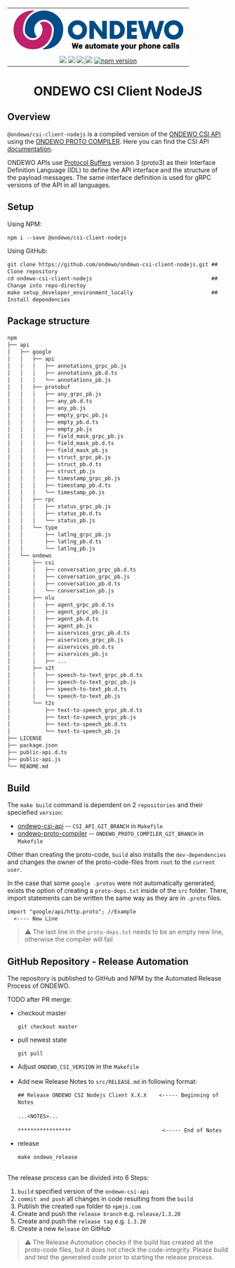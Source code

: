 <div align="center">
  <table>
    <tr>
      <td>
        <a href="https://ondewo.com/en/products/natural-language-understanding/">
            <img width="400px" src="https://raw.githubusercontent.com/ondewo/ondewo-logos/master/ondewo_we_automate_your_phone_calls.png"/>
        </a>
      </td>
    </tr>
    <tr>
       <td align="center">
          <a href="https://www.linkedin.com/company/ondewo "><img width="40px" src="https://cdn-icons-png.flaticon.com/512/3536/3536505.png"></a>
          <a href="https://www.facebook.com/ondewo"><img width="40px" src="https://cdn-icons-png.flaticon.com/512/733/733547.png"></a>
          <a href="https://twitter.com/ondewo"><img width="40px" src="https://cdn-icons-png.flaticon.com/512/733/733579.png"> </a>
          <a href="https://www.instagram.com/ondewo.ai/"><img width="40px" src="https://cdn-icons-png.flaticon.com/512/174/174855.png"></a>
          <a href="https://badge.fury.io/js/%40ondewo%2Fcsi-client-nodejs"><img src="https://badge.fury.io/js/%40ondewo%2Fcsi-client-nodejs.svg" alt="npm version" height="32"></a>
       </td>
    </tr>
  </table>
  <h1 align="center">
    ONDEWO CSI Client NodeJS
  </h1>
</div>

## Overview

`@ondewo/csi-client-nodejs` is a compiled version of the [ONDEWO CSI API](https://github.com/ondewo/ondewo-csi-api) using the [ONDEWO PROTO COMPILER](https://github.com/ondewo/ondewo-proto-compiler). Here you can find the CSI API [documentation](https://ondewo.github.io).

ONDEWO APIs use [Protocol Buffers](https://github.com/google/protobuf) version 3 (proto3) as their Interface Definition Language (IDL) to define the API interface and the structure of the payload messages. The same interface definition is used for gRPC versions of the API in all languages.

## Setup

Using NPM:

```shell
npm i --save @ondewo/csi-client-nodejs
```

Using GitHub:

```shell
git clone https://github.com/ondewo/ondewo-csi-client-nodejs.git ## Clone repository
cd ondewo-csi-client-nodejs                                      ## Change into repo-directoy
make setup_developer_environment_locally                         ## Install dependencies
```
## Package structure
```
npm
├── api
│   ├── google
│   │   ├── api
│   │   │   ├── annotations_grpc_pb.js
│   │   │   ├── annotations_pb.d.ts
│   │   │   └── annotations_pb.js
│   │   ├── protobuf
│   │   │   ├── any_grpc_pb.js
│   │   │   ├── any_pb.d.ts
│   │   │   ├── any_pb.js
│   │   │   ├── empty_grpc_pb.js
│   │   │   ├── empty_pb.d.ts
│   │   │   ├── empty_pb.js
│   │   │   ├── field_mask_grpc_pb.js
│   │   │   ├── field_mask_pb.d.ts
│   │   │   ├── field_mask_pb.js
│   │   │   ├── struct_grpc_pb.js
│   │   │   ├── struct_pb.d.ts
│   │   │   ├── struct_pb.js
│   │   │   ├── timestamp_grpc_pb.js
│   │   │   ├── timestamp_pb.d.ts
│   │   │   └── timestamp_pb.js
│   │   ├── rpc
│   │   │   ├── status_grpc_pb.js
│   │   │   ├── status_pb.d.ts
│   │   │   └── status_pb.js
│   │   └── type
│   │       ├── latlng_grpc_pb.js
│   │       ├── latlng_pb.d.ts
│   │       └── latlng_pb.js
│   └── ondewo
│       ├── csi
│       │   ├── conversation_grpc_pb.d.ts
│       │   ├── conversation_grpc_pb.js
│       │   ├── conversation_pb.d.ts
│       │   └── conversation_pb.js
│       ├── nlu
│       │   ├── agent_grpc_pb.d.ts
│       │   ├── agent_grpc_pb.js
│       │   ├── agent_pb.d.ts
│       │   ├── agent_pb.js
│       │   ├── aiservices_grpc_pb.d.ts
│       │   ├── aiservices_grpc_pb.js
│       │   ├── aiservices_pb.d.ts
│       │   ├── aiservices_pb.js
│       │   ├── ...
│       ├── s2t
│       │   ├── speech-to-text_grpc_pb.d.ts
│       │   ├── speech-to-text_grpc_pb.js
│       │   ├── speech-to-text_pb.d.ts
│       │   └── speech-to-text_pb.js
│       └── t2s
│           ├── text-to-speech_grpc_pb.d.ts
│           ├── text-to-speech_grpc_pb.js
│           ├── text-to-speech_pb.d.ts
│           └── text-to-speech_pb.js
├── LICENSE
├── package.json
├── public-api.d.ts
├── public-api.js
└── README.md

```
[comment]: <> (START OF GITHUB README)
## Build

The `make build` command is dependent on 2 `repositories` and their speciefied `version`:
  - [ondewo-csi-api](https://github.com/ondewo/ondewo-csi-api) -- `CSI_API_GIT_BRANCH` in `Makefile`
  - [ondewo-proto-compiler](https://github.com/ondewo/ondewo-proto-compiler) -- `ONDEWO_PROTO_COMPILER_GIT_BRANCH` in `Makefile`

Other than creating the proto-code, `build` also installs the `dev-dependencies` and changes the owner of the proto-code-files from `root` to the `current user`.

In the case that some `google .protos` were not automatically generated, exists the option of creating a `proto-deps.txt` inside of the `src` folder. There, import statements can be written the same way as they are in `.proto` files.
  ```
  import "google/api/http.proto"; //Example
    <---- New Line
  ```
> :warning: The last line in the `proto-deps.txt` needs to be an empty new line, otherwise the compiler will fail

## GitHub Repository - Release Automation

The repository is published to GitHub and NPM by the Automated Release Process of ONDEWO.

TODO after PR merge:
- checkout master
  ```shell
  git checkout master
  ```
- pull newest state
  ```shell
  git pull
  ```
- Adjust `ONDEWO_CSI_VERSION` in the `Makefile` <br><br>
- Add new Release Notes to `src/RELEASE.md` in following format:
  ```
  ## Release ONDEWO CSI Nodejs Client X.X.X    <----- Beginning of Notes

  ...<NOTES>...

  *****************                             <----- End of Notes
  ```
- release
  ```shell
  make ondewo_release
  ```
<br>
The release process can be divided into 6 Steps:

1. `build` specified version of the `ondewo-csi-api`
2. `commit and push` all changes in code resulting from the `build`
3. Publish the created `npm` folder to `npmjs.com`
4. Create and push the `release branch` e.g. `release/1.3.20`
5. Create and push the `release tag` e.g. `1.3.20`
6. Create a new `Release` on GitHub

> :warning:  The Release Automation checks if the build has created all the proto-code files, but it does not check the code-integrity. Please build and test the generated code prior to starting the release process.


[comment]: <> (END OF GITHUB README)

